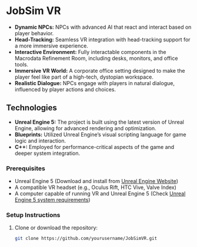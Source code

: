 # JobSim VR
* **Dynamic NPCs:** NPCs with advanced AI that react and interact based on player behavior.
* **Head-Tracking:** Seamless VR integration with head-tracking support for a more immersive experience.
* **Interactive Environment:** Fully interactable components in the Macrodata Refinement Room, including desks, monitors, and office tools.
* **Immersive VR World:** A corporate office setting designed to make the player feel like part of a high-tech, dystopian workspace.
* **Realistic Dialogue:** NPCs engage with players in natural dialogue, influenced by player actions and choices.

## Technologies

* **Unreal Engine 5:** The project is built using the latest version of Unreal Engine, allowing for advanced rendering and optimization.
* **Blueprints:** Utilized Unreal Engine’s visual scripting language for game logic and interaction.
* **C++:** Employed for performance-critical aspects of the game and deeper system integration.


### Prerequisites

* Unreal Engine 5 (Download and install from [Unreal Engine Website](https://www.unrealengine.com/))
* A compatible VR headset (e.g., Oculus Rift, HTC Vive, Valve Index)
* A computer capable of running VR and Unreal Engine 5 (Check [Unreal Engine 5 system requirements](https://www.unrealengine.com/en-US/get-now))

### Setup Instructions

1. Clone or download the repository:

   ```bash
   git clone https://github.com/yourusername/JobSimVR.git
